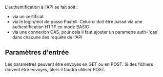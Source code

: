 
L'authentification à l'API se fait soit : 


- via un certificat
- via le login/mot de passe Pastell. Celui-ci doit être passé via une authentification HTTP en mode BASIC
- via une connexion CAS, pour cela il faut ajouter un paramètre auth='cas' dans chacune des requête de l'API



## Paramètres d'entrée

Les paramètres peuvent être envoyés en GET ou en POST. Si des fichiers doivent être envoyés, alors
il faudra utiliser POST.

